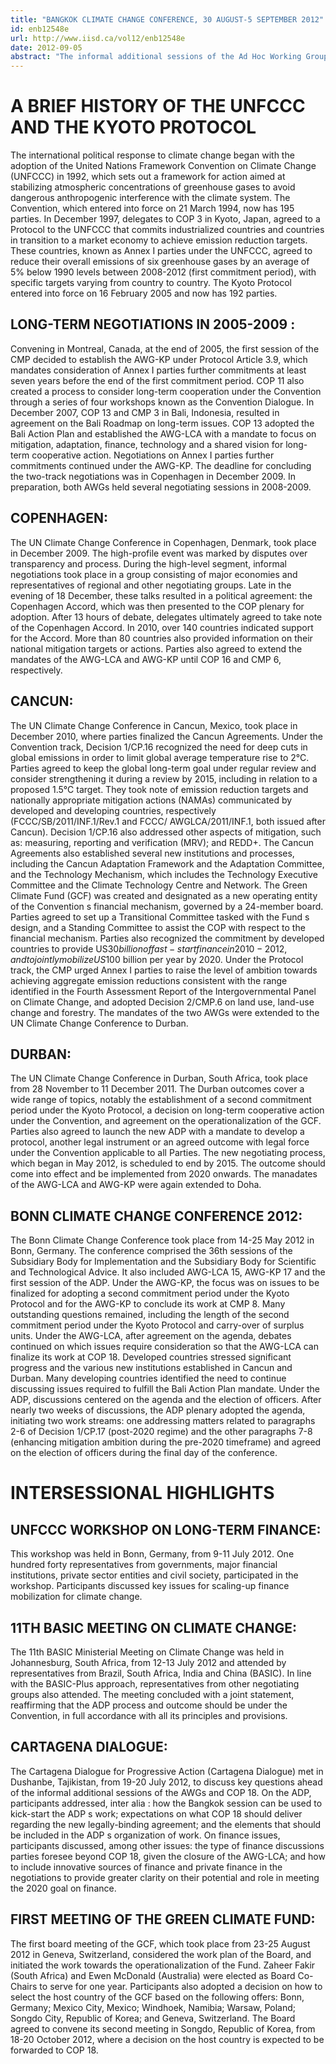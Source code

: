 ```yaml
---
title: "BANGKOK CLIMATE CHANGE CONFERENCE, 30 AUGUST-5 SEPTEMBER 2012"
id: enb12548e
url: http://www.iisd.ca/vol12/enb12548e
date: 2012-09-05
abstract: "The informal additional sessions of the Ad Hoc Working Group on Long-term Cooperative Action under the Convention (AWG-LCA), Ad Hoc Working Group on Further Commitments for Annex I Parties under the Kyoto Protocol (AWG-KP) and the Ad Hoc Working Group on the Durban Platform for Enhanced Action (ADP) open today at the UN Conference Centre of the UN Economic and Social Commission for Asia and the Pacific in Bangkok, Thailand, and will continue until Wednesday, 5 September 2012. The AWG-KP session will be used towards resolving outstanding issues to ensure the successful completion of the group s work in Doha, Qatar, in December 2012 by recommending an amendment to the Conference of the Parties (COP) serving as the Meeting of the Parties to the Kyoto Protocol (CMP) for adoption. This would allow a second commitment period under the Protocol to start immediately from 1 January 2013. The AWG-LCA will continue working on practical solutions to fulfill specific mandates from COP 17 in Durban. The focus will be on what substantive outcomes are needed to conclude each element in Doha, how the elements will be reflected in the final outcome of the AWG-LCA and whether additional work might be needed beyond COP 18 and if so, identifying concrete issues and whether those issues require technical work or political consideration. Parties are expected to initiate the textual basis for the Doha outcome of the AWG-LCA. Five workshops based on Decision 2/CP.17 (outcome of the work of the AWG-LCA) will also convene in Bangkok. Under the ADP, parties are expected to discuss their vision and aspirations for the ADP, the results of its work and how these results can be achieved. Parties will also discuss how to enhance ambition and the opportunities to bridge the gap, the role of means of implementation and how to strengthen international cooperative initiatives, as well as the elements that could frame the ADP s work. Parties will also discuss how they envisage giving effect to the Convention principles."
---
```


# A BRIEF HISTORY OF THE UNFCCC AND THE KYOTO PROTOCOL

The international political response to climate change began with the adoption of the United Nations Framework Convention on Climate Change (UNFCCC) in 1992, which sets out a framework for action aimed at stabilizing atmospheric concentrations of greenhouse gases to avoid dangerous anthropogenic interference with the climate system. The Convention, which entered into force on 21 March 1994, now has 195 parties. In December 1997, delegates to COP 3 in Kyoto, Japan, agreed to a Protocol to the UNFCCC that commits industrialized countries and countries in transition to a market economy to achieve emission reduction targets. These countries, known as Annex I parties under the UNFCCC, agreed to reduce their overall emissions of six greenhouse gases by an average of 5% below 1990 levels between 2008-2012 (first commitment period), with specific targets varying from country to country. The Kyoto Protocol entered into force on 16 February 2005 and now has 192 parties.

## LONG-TERM NEGOTIATIONS IN 2005-2009 :

Convening in Montreal, Canada, at the end of 2005, the first session of the CMP decided to establish the AWG-KP under Protocol Article 3.9, which mandates consideration of Annex I parties further commitments at least seven years before the end of the first commitment period. COP 11 also created a process to consider long-term cooperation under the Convention through a series of four workshops known as the Convention Dialogue. In December 2007, COP 13 and CMP 3 in Bali, Indonesia, resulted in agreement on the Bali Roadmap on long-term issues. COP 13 adopted the Bali Action Plan and established the AWG-LCA with a mandate to focus on mitigation, adaptation, finance, technology and a shared vision for long-term cooperative action. Negotiations on Annex I parties further commitments continued under the AWG-KP. The deadline for concluding the two-track negotiations was in Copenhagen in December 2009. In preparation, both AWGs held several negotiating sessions in 2008-2009.

## COPENHAGEN:

The UN Climate Change Conference in Copenhagen, Denmark, took place in December 2009. The high-profile event was marked by disputes over transparency and process. During the high-level segment, informal negotiations took place in a group consisting of major economies and representatives of regional and other negotiating groups. Late in the evening of 18 December, these talks resulted in a political agreement: the Copenhagen Accord, which was then presented to the COP plenary for adoption. After 13 hours of debate, delegates ultimately agreed to take note of the Copenhagen Accord. In 2010, over 140 countries indicated support for the Accord. More than 80 countries also provided information on their national mitigation targets or actions. Parties also agreed to extend the mandates of the AWG-LCA and AWG-KP until COP 16 and CMP 6, respectively.

## CANCUN:

The UN Climate Change Conference in Cancun, Mexico, took place in December 2010, where parties finalized the Cancun Agreements. Under the Convention track, Decision 1/CP.16 recognized the need for deep cuts in global emissions in order to limit global average temperature rise to 2°C. Parties agreed to keep the global long-term goal under regular review and consider strengthening it during a review by 2015, including in relation to a proposed 1.5°C target. They took note of emission reduction targets and nationally appropriate mitigation actions (NAMAs) communicated by developed and developing countries, respectively (FCCC/SB/2011/INF.1/Rev.1 and FCCC/ AWGLCA/2011/INF.1, both issued after Cancun). Decision 1/CP.16 also addressed other aspects of mitigation, such as: measuring, reporting and verification (MRV); and REDD+. The Cancun Agreements also established several new institutions and processes, including the Cancun Adaptation Framework and the Adaptation Committee, and the Technology Mechanism, which includes the Technology Executive Committee and the Climate Technology Centre and Network. The Green Climate Fund (GCF) was created and designated as a new operating entity of the Convention s financial mechanism, governed by a 24-member board. Parties agreed to set up a Transitional Committee tasked with the Fund s design, and a Standing Committee to assist the COP with respect to the financial mechanism. Parties also recognized the commitment by developed countries to provide US$30 billion of fast-start finance in 2010-2012, and to jointly mobilize US$100 billion per year by 2020. Under the Protocol track, the CMP urged Annex I parties to raise the level of ambition towards achieving aggregate emission reductions consistent with the range identified in the Fourth Assessment Report of the Intergovernmental Panel on Climate Change, and adopted Decision 2/CMP.6 on land use, land-use change and forestry. The mandates of the two AWGs were extended to the UN Climate Change Conference to Durban.

## DURBAN:

The UN Climate Change Conference in Durban, South Africa, took place from 28 November to 11 December 2011. The Durban outcomes cover a wide range of topics, notably the establishment of a second commitment period under the Kyoto Protocol, a decision on long-term cooperative action under the Convention, and agreement on the operationalization of the GCF. Parties also agreed to launch the new ADP with a mandate to develop a protocol, another legal instrument or an agreed outcome with legal force under the Convention applicable to all Parties. The new negotiating process, which began in May 2012, is scheduled to end by 2015. The outcome should come into effect and be implemented from 2020 onwards. The manadates of the AWG-LCA and AWG-KP were again extended to Doha.

## BONN CLIMATE CHANGE CONFERENCE 2012:

The Bonn Climate Change Conference took place from 14-25 May 2012 in Bonn, Germany. The conference comprised the 36th sessions of the Subsidiary Body for Implementation and the Subsidiary Body for Scientific and Technological Advice. It also included AWG-LCA 15, AWG-KP 17 and the first session of the ADP. Under the AWG-KP, the focus was on issues to be finalized for adopting a second commitment period under the Kyoto Protocol and for the AWG-KP to conclude its work at CMP 8. Many outstanding questions remained, including the length of the second commitment period under the Kyoto Protocol and carry-over of surplus units. Under the AWG-LCA, after agreement on the agenda, debates continued on which issues require consideration so that the AWG-LCA can finalize its work at COP 18. Developed countries stressed significant progress and the various new institutions established in Cancun and Durban. Many developing countries identified the need to continue discussing issues required to fulfill the Bali Action Plan mandate. Under the ADP, discussions centered on the agenda and the election of officers. After nearly two weeks of discussions, the ADP plenary adopted the agenda, initiating two work streams: one addressing matters related to paragraphs 2-6 of Decision 1/CP.17 (post-2020 regime) and the other paragraphs 7-8 (enhancing mitigation ambition during the pre-2020 timeframe) and agreed on the election of officers during the final day of the conference.

# INTERSESSIONAL HIGHLIGHTS

## UNFCCC WORKSHOP ON LONG-TERM FINANCE:

This workshop was held in Bonn, Germany, from 9-11 July 2012. One hundred forty representatives from governments, major financial institutions, private sector entities and civil society, participated in the workshop. Participants discussed key issues for scaling-up finance mobilization for climate change.

## 11TH BASIC MEETING ON CLIMATE CHANGE:

The 11th BASIC Ministerial Meeting on Climate Change was held in Johannesburg, South Africa, from 12-13 July 2012 and attended by representatives from Brazil, South Africa, India and China (BASIC). In line with the BASIC-Plus approach, representatives from other negotiating groups also attended. The meeting concluded with a joint statement, reaffirming that the ADP process and outcome should be under the Convention, in full accordance with all its principles and provisions.

## CARTAGENA DIALOGUE:

The Cartagena Dialogue for Progressive Action (Cartagena Dialogue) met in Dushanbe, Tajikistan, from 19-20 July 2012, to discuss key questions ahead of the informal additional sessions of the AWGs and COP 18. On the ADP, participants addressed, inter alia : how the Bangkok session can be used to kick-start the ADP s work; expectations on what COP 18 should deliver regarding the new legally-binding agreement; and the elements that should be included in the ADP s organization of work. On finance issues, participants discussed, among other issues: the type of finance discussions parties foresee beyond COP 18, given the closure of the AWG-LCA; and how to include innovative sources of finance and private finance in the negotiations to provide greater clarity on their potential and role in meeting the 2020 goal on finance.

## FIRST MEETING OF THE GREEN CLIMATE FUND:

The first board meeting of the GCF, which took place from 23-25 August 2012 in Geneva, Switzerland, considered the work plan of the Board, and initiated the work towards the operationalization of the Fund. Zaheer Fakir (South Africa) and Ewen McDonald (Australia) were elected as Board Co-Chairs to serve for one year. Participants also adopted a decision on how to select the host country of the GCF based on the following offers: Bonn, Germany; Mexico City, Mexico; Windhoek, Namibia; Warsaw, Poland; Songdo City, Republic of Korea; and Geneva, Switzerland. The Board agreed to convene its second meeting in Songdo, Republic of Korea, from 18-20 October 2012, where a decision on the host country is expected to be forwarded to COP 18.